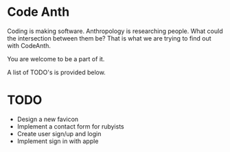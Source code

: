 # Code Anth

Coding is making software. Anthropology is researching people.
What could the intersection between them be?
That is what we are trying to find out with CodeAnth.

You are welcome to be a part of it.

A list of TODO's is provided below.

# TODO

- Design a new favicon
- Implement a contact form for rubyists
- Create user sign/up and login
- Implement sign in with apple
